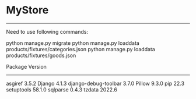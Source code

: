 # MyStore
-------------------------------------------------
Need to use following commands:

python manage.py migrate
python manage.py loaddata products/fixtures/categories.json
python manage.py loaddata products/fixtures/goods.json



Package              Version
-------------------- -------
asgiref              3.5.2
Django               4.1.3
django-debug-toolbar 3.7.0
Pillow               9.3.0
pip                  22.3
setuptools           58.1.0
sqlparse             0.4.3
tzdata               2022.6
